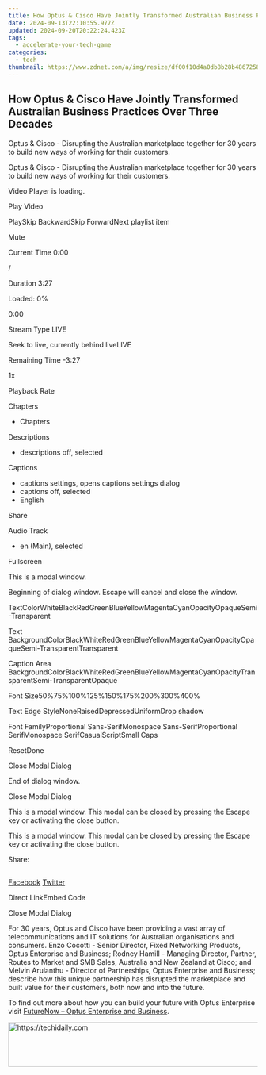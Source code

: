 ```yaml
---
title: How Optus & Cisco Have Jointly Transformed Australian Business Practices Over Three Decades
date: 2024-09-13T22:10:55.977Z
updated: 2024-09-20T20:22:24.423Z
tags:
  - accelerate-your-tech-game
categories:
  - tech
thumbnail: https://www.zdnet.com/a/img/resize/df00f10d4a0db8b28b4867258b0cd9f114dd8b12/2023/01/31/25bad8e0-9823-4250-a5b0-011915037437/zdnet-optus-multiplexer-q1-23-video-1-hero-1.jpg?width=170&height=128&fit=crop&auto=webp
---
```


## How Optus & Cisco Have Jointly Transformed Australian Business Practices Over Three Decades

Optus & Cisco - Disrupting the Australian marketplace together for 30 years to build new ways of working for their customers.

Optus & Cisco - Disrupting the Australian marketplace together for 30 years to build new ways of working for their customers.

Video Player is loading.

Play Video

PlaySkip BackwardSkip ForwardNext playlist item

Mute

Current Time 0:00

/

Duration 3:27

Loaded: 0%

0:00

Stream Type LIVE

Seek to live, currently behind liveLIVE

Remaining Time \-3:27

1x

Playback Rate

Chapters

* Chapters

Descriptions

* descriptions off, selected

Captions

* captions settings, opens captions settings dialog
* captions off, selected
* English

Share

Audio Track

* en (Main), selected

Fullscreen

This is a modal window.

Beginning of dialog window. Escape will cancel and close the window.

TextColorWhiteBlackRedGreenBlueYellowMagentaCyanOpacityOpaqueSemi-Transparent

Text BackgroundColorBlackWhiteRedGreenBlueYellowMagentaCyanOpacityOpaqueSemi-TransparentTransparent

Caption Area BackgroundColorBlackWhiteRedGreenBlueYellowMagentaCyanOpacityTransparentSemi-TransparentOpaque

Font Size50%75%100%125%150%175%200%300%400%

Text Edge StyleNoneRaisedDepressedUniformDrop shadow

Font FamilyProportional Sans-SerifMonospace Sans-SerifProportional SerifMonospace SerifCasualScriptSmall Caps

ResetDone

Close Modal Dialog

End of dialog window.

Close Modal Dialog

This is a modal window. This modal can be closed by pressing the Escape key or activating the close button.

This is a modal window. This modal can be closed by pressing the Escape key or activating the close button.

Share: 

## 

[Facebook](https://www.facebook.com/sharer/sharer.php?u=https%3A%2F%2Fwww.zdnet.com%2Fvideo%2Foptus-cisco-disrupting-the-australian-marketplace-together-for-30-years-to-build-new-ways-of-working-for-their-customers%2F&title= "Facebook") [Twitter](https://twitter.com/intent/tweet?original%5Freferer=https%3A%2F%2Fabout.twitter.com%2Fresources%2Fbuttons&text=&tw%5Fp=tweetbutton&url=https%3A%2F%2Fwww.zdnet.com%2Fvideo%2Foptus-cisco-disrupting-the-australian-marketplace-together-for-30-years-to-build-new-ways-of-working-for-their-customers%2F "Twitter") 

Direct LinkEmbed Code

Close Modal Dialog

For 30 years, Optus and Cisco have been providing a vast array of telecommunications and IT solutions for Australian organisations and consumers. Enzo Cocotti - Senior Director, Fixed Networking Products, Optus Enterprise and Business; Rodney Hamill - Managing Director, Partner, Routes to Market and SMB Sales, Australia and New Zealand at Cisco; and Melvin Arulanthu - Director of Partnerships, Optus Enterprise and Business; describe how this unique partnership has disrupted the marketplace and built value for their customers, both now and into the future.

To find out more about how you can build your future with Optus Enterprise visit [FutureNow – Optus Enterprise and Business](https://www.optus.com.au/enterprise/futurenow).

<ins class="adsbygoogle"
     style="display:block"
     data-ad-format="autorelaxed"
     data-ad-client="ca-pub-7571918770474297"
     data-ad-slot="1223367746"></ins>

<ins class="adsbygoogle"
     style="display:block"
     data-ad-client="ca-pub-7571918770474297"
     data-ad-slot="8358498916"
     data-ad-format="auto"
     data-full-width-responsive="true"></ins>



<!-- affiliate ads begin -->
<a href="https://ephamedtechinc.pxf.io/c/5597632/2137204/26400" target="_top" id="2137204">
  <img src="//a.impactradius-go.com/display-ad/26400-2137204" border="0" alt="https://techidaily.com" width="728" height="90"/>
</a>
<img height="0" width="0" src="https://ephamedtechinc.pxf.io/i/5597632/2137204/26400" style="position:absolute;visibility:hidden;" border="0" />
<!-- affiliate ads end -->

